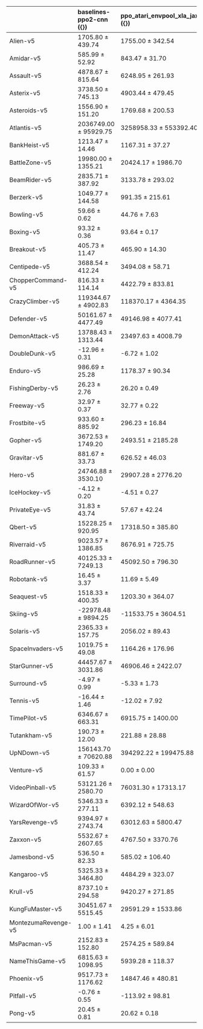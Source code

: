 |                     | baselines-ppo2-cnn ({})   | ppo_atari_envpool_xla_jax_truncation ({})   |
|:--------------------|:--------------------------|:--------------------------------------------|
| Alien-v5            | 1705.80 ± 439.74          | 1755.00 ± 342.54                            |
| Amidar-v5           | 585.99 ± 52.92            | 843.47 ± 31.70                              |
| Assault-v5          | 4878.67 ± 815.64          | 6248.95 ± 261.93                            |
| Asterix-v5          | 3738.50 ± 745.13          | 4903.44 ± 479.45                            |
| Asteroids-v5        | 1556.90 ± 151.20          | 1769.68 ± 200.53                            |
| Atlantis-v5         | 2036749.00 ± 95929.75     | 3258958.33 ± 553392.40                      |
| BankHeist-v5        | 1213.47 ± 14.46           | 1167.31 ± 37.27                             |
| BattleZone-v5       | 19980.00 ± 1355.21        | 20424.17 ± 1986.70                          |
| BeamRider-v5        | 2835.71 ± 387.92          | 3133.78 ± 293.02                            |
| Berzerk-v5          | 1049.77 ± 144.58          | 991.35 ± 215.61                             |
| Bowling-v5          | 59.66 ± 0.62              | 44.76 ± 7.63                                |
| Boxing-v5           | 93.32 ± 0.36              | 93.64 ± 0.17                                |
| Breakout-v5         | 405.73 ± 11.47            | 465.90 ± 14.30                              |
| Centipede-v5        | 3688.54 ± 412.24          | 3494.08 ± 58.71                             |
| ChopperCommand-v5   | 816.33 ± 114.14           | 4422.79 ± 833.81                            |
| CrazyClimber-v5     | 119344.67 ± 4902.83       | 118370.17 ± 4364.35                         |
| Defender-v5         | 50161.67 ± 4477.49        | 49146.98 ± 4077.41                          |
| DemonAttack-v5      | 13788.43 ± 1313.44        | 23497.63 ± 4008.79                          |
| DoubleDunk-v5       | -12.96 ± 0.31             | -6.72 ± 1.02                                |
| Enduro-v5           | 986.69 ± 25.28            | 1178.37 ± 90.34                             |
| FishingDerby-v5     | 26.23 ± 2.76              | 26.20 ± 0.49                                |
| Freeway-v5          | 32.97 ± 0.37              | 32.77 ± 0.22                                |
| Frostbite-v5        | 933.60 ± 885.92           | 296.23 ± 16.84                              |
| Gopher-v5           | 3672.53 ± 1749.20         | 2493.51 ± 2185.28                           |
| Gravitar-v5         | 881.67 ± 33.73            | 626.52 ± 46.03                              |
| Hero-v5             | 24746.88 ± 3530.10        | 29907.28 ± 2776.20                          |
| IceHockey-v5        | -4.12 ± 0.20              | -4.51 ± 0.27                                |
| PrivateEye-v5       | 31.83 ± 43.74             | 57.67 ± 42.24                               |
| Qbert-v5            | 15228.25 ± 920.95         | 17318.50 ± 385.80                           |
| Riverraid-v5        | 9023.57 ± 1386.85         | 8676.91 ± 725.75                            |
| RoadRunner-v5       | 40125.33 ± 7249.13        | 45092.50 ± 796.30                           |
| Robotank-v5         | 16.45 ± 3.37              | 11.69 ± 5.49                                |
| Seaquest-v5         | 1518.33 ± 400.35          | 1203.30 ± 364.07                            |
| Skiing-v5           | -22978.48 ± 9894.25       | -11533.75 ± 3604.51                         |
| Solaris-v5          | 2365.33 ± 157.75          | 2056.02 ± 89.43                             |
| SpaceInvaders-v5    | 1019.75 ± 49.08           | 1164.26 ± 176.96                            |
| StarGunner-v5       | 44457.67 ± 3031.86        | 46906.46 ± 2422.07                          |
| Surround-v5         | -4.97 ± 0.99              | -5.33 ± 1.73                                |
| Tennis-v5           | -16.44 ± 1.46             | -12.02 ± 7.92                               |
| TimePilot-v5        | 6346.67 ± 663.31          | 6915.75 ± 1400.00                           |
| Tutankham-v5        | 190.73 ± 12.00            | 221.88 ± 28.88                              |
| UpNDown-v5          | 156143.70 ± 70620.88      | 394292.22 ± 199475.88                       |
| Venture-v5          | 109.33 ± 61.57            | 0.00 ± 0.00                                 |
| VideoPinball-v5     | 53121.26 ± 2580.70        | 76031.30 ± 17313.17                         |
| WizardOfWor-v5      | 5346.33 ± 277.11          | 6392.12 ± 548.63                            |
| YarsRevenge-v5      | 9394.97 ± 2743.74         | 63012.63 ± 5800.47                          |
| Zaxxon-v5           | 5532.67 ± 2607.65         | 4767.50 ± 3370.76                           |
| Jamesbond-v5        | 536.50 ± 82.33            | 585.02 ± 106.40                             |
| Kangaroo-v5         | 5325.33 ± 3464.80         | 4484.29 ± 323.07                            |
| Krull-v5            | 8737.10 ± 294.58          | 9420.27 ± 271.85                            |
| KungFuMaster-v5     | 30451.67 ± 5515.45        | 29591.29 ± 1533.86                          |
| MontezumaRevenge-v5 | 1.00 ± 1.41               | 4.25 ± 6.01                                 |
| MsPacman-v5         | 2152.83 ± 152.80          | 2574.25 ± 589.84                            |
| NameThisGame-v5     | 6815.63 ± 1098.95         | 5939.28 ± 118.37                            |
| Phoenix-v5          | 9517.73 ± 1176.62         | 14847.46 ± 480.81                           |
| Pitfall-v5          | -0.76 ± 0.55              | -113.92 ± 98.81                             |
| Pong-v5             | 20.45 ± 0.81              | 20.62 ± 0.18                                |